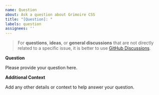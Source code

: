 ```yaml
---
name: Question
about: Ask a question about Grimoire CSS
title: "[Question]: "
labels: question
assignees: ''
---
```


> For **questions**, **ideas**, or **general discussions** that are not directly related to a specific issue, it is better to use [GitHub Discussions](https://github.com/persevie/grimoire-css/discussions).

**Question**

Please provide your question here.

**Additional Context**

Add any other details or context to help answer your question.
